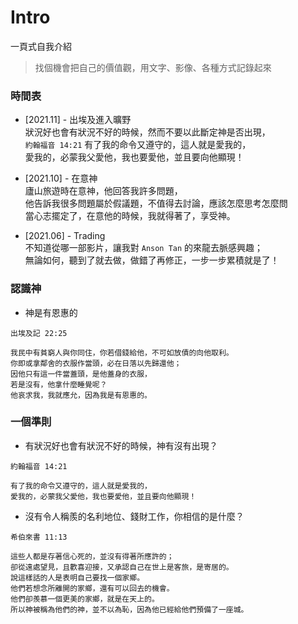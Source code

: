 # Intro
一頁式自我介紹

> 找個機會把自己的價值觀，用文字、影像、各種方式記錄起來

### 時間表
* [2021.11] - 出埃及進入曠野  
狀況好也會有狀況不好的時候，然而不要以此斷定神是否出現，  
`約翰福音 14:21`  有了我的命令又遵守的，這人就是愛我的，  
愛我的，必蒙我父愛他，我也要愛他，並且要向他顯現！  

* [2021.10] - 在意神  
廬山旅遊時在意神，他回答我許多問題，  
他告訴我很多問題屬於假議題，不值得去討論，應該怎麼思考怎麼問  
當心志擺定了，在意他的時候，我就得著了，享受神。  

* [2021.06] - Trading  
不知道從哪一部影片，讓我對 `Anson Tan` 的來龍去脈感興趣；  
無論如何，聽到了就去做，做錯了再修正，一步一步累積就是了！  

### 認識神

- 神是有恩惠的
```
出埃及記 22:25

我民中有貧窮人與你同住，你若借錢給他，不可如放債的向他取利。
你即或拿鄰舍的衣服作當頭，必在日落以先歸還他；
因他只有這一件當蓋頭，是他蓋身的衣服，
若是沒有，他拿什麼睡覺呢？
他哀求我，我就應允，因為我是有恩惠的。
```

### 一個準則

- 有狀況好也會有狀況不好的時候，神有沒有出現？ 
```
約翰福音 14:21

有了我的命令又遵守的，這人就是愛我的，  
愛我的，必蒙我父愛他，我也要愛他，並且要向他顯現！
```

- 沒有令人稱羨的名利地位、錢財工作，你相信的是什麼？
```
希伯來書 11:13

這些人都是存著信心死的，並沒有得著所應許的；
卻從遠處望見，且歡喜迎接，又承認自己在世上是客旅，是寄居的。
說這樣話的人是表明自己要找一個家鄉。
他們若想念所離開的家鄉，還有可以回去的機會。
他們卻羨慕一個更美的家鄉，就是在天上的。
所以神被稱為他們的神，並不以為恥，因為他已經給他們預備了一座城。
```
